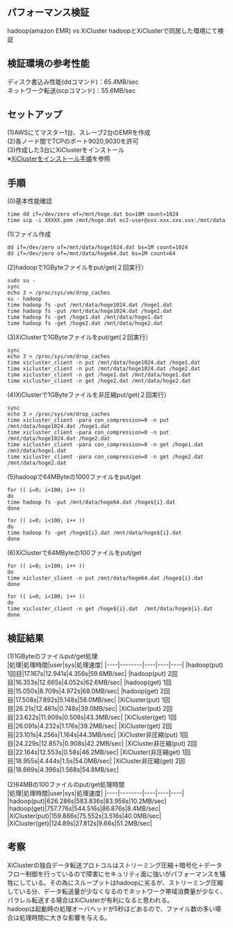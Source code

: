 ## パフォーマンス検証
hadoop(amazon EMR) vs XiCluster
hadoopとXiClusterで同居した環境にて検証  

## 検証環境の参考性能
ディスク書込み性能(ddコマンド)：65.4MB/sec    
ネットワーク転送(scpコマンド)：55.6MB/sec  

## セットアップ
(1)AWSにてマスター1台、スレーブ2台のEMRを作成  
(2)各ノード間でTCPのポート9020,9030を許可  
(3)作成した3台にXiClusterをインストール  
※[XiClusterをインストール手順](INSTALL_emr.md)を参照

## 手順
(0)基本性能確認
```
time dd if=/dev/zero of=/mnt/hoge.dat bs=10M count=1024
time scp -i XXXXX.pem /mnt/hoge.dat ec2-user@xxx.xxx.xxx.xxx:/mnt/data
```

(1)ファイル作成  
```
dd if=/dev/zero of=/mnt/data/hoge1024.dat bs=1M count=1024
dd if=/dev/zero of=/mnt/data/hoge64.dat bs=1M count=64
```

(2)hadoopで1GByteファイルをput/get(２回実行）
```
sudo su -
sync
echo 3 > /proc/sys/vm/drop_caches
su - hadoop
time hadoop fs -put /mnt/data/hoge1024.dat /hoge1.dat
time hadoop fs -put /mnt/data/hoge1024.dat /hoge2.dat
time hadoop fs -get /hoge1.dat /mnt/data/hoge1.dat
time hadoop fs -get /hoge2.dat /mnt/data/hoge2.dat
```

(3)XiClusterで1GByteファイルをput/get(２回実行）
```
sync
echo 3 > /proc/sys/vm/drop_caches  
time xicluster_client -n put /mnt/data/hoge1024.dat /hoge1.dat
time xicluster_client -n put /mnt/data/hoge1024.dat /hoge2.dat
time xicluster_client -n get /hoge1.dat /mnt/data/hoge1.dat
time xicluster_client -n get /hoge2.dat /mnt/data/hoge2.dat
```

(4)XiClusterで1GByteファイルを非圧縮put/get(２回実行）
```
sync
echo 3 > /proc/sys/vm/drop_caches  
time xicluster_client -para con_compression=0 -n put /mnt/data/hoge1024.dat /hoge1.dat
time xicluster_client -para con_compression=0 -n put /mnt/data/hoge1024.dat /hoge2.dat
time xicluster_client -para con_compression=0 -n get /hoge1.dat /mnt/data/hoge1.dat
time xicluster_client -para con_compression=0 -n get /hoge2.dat /mnt/data/hoge2.dat
```

(5)hadoopで64MByteの1000ファイルをput/get
```
for (( i=0; i<100; i++ ))
do
time hadoop fs -put /mnt/data/hoge64.dat /hoge${i}.dat
done

for (( i=0; i<100; i++ ))
do
time hadoop fs -get /hoge${i}.dat /mnt/data/hoge${i}.dat 
done
```

(6)XiClusterで64MByteの100ファイルをput/get
```
for (( i=0; i<100; i++ ))
do
time xicluster_client -n put /mnt/data/hoge64.dat /hoge${i}.dat
done

for (( i=0; i<100; i++ ))
do
time xicluster_client -n get /hoge${i}.dat  /mnt/data/hoge${i}.dat 
done

```

## 検証結果

(1)1GByteのファイルput/get処理  
|処理|処理時間|user|sys|処理速度|
|----|--------|----|----|----|
|hadoop(put) 1回目|17.167s|12.941s|4.356s|59.6MB/sec|
|hadoop(put) 2回目|16.353s|12.665s|4.052s|62.6MB/sec|
|hadoop(get) 1回目|15.050s|8.709s|4.972s|68.0MB/sec|
|hadoop(get) 2回目|17.508s|7.892s|5.148s|58.0MB/sec|
|XiCluster(put) 1回目|26.21s|12.461s|0.748s|39.0MB/sec|
|XiCluster(put) 2回目|23.622s|11.909s|0.508s|43.3MB/sec|
|XiCluster(get) 1回目|26.091s|4.232s|1.176s|39.2MB/sec|
|XiCluster(get) 2回目|23.101s|4.256s|1.164s|44.3MB/sec|
|XiCluster非圧縮(put) 1回目|24.229s|12.857s|0.908s|42.2MB/sec|
|XiCluster非圧縮(put) 2回目|22.164s|12.553s|0.58s|46.2MB/sec|
|XiCluster(非圧縮get) 1回目|18.955s|4.444s|1.5s|54.0MB/sec|
|XiCluster非圧縮(get) 2回目|18.669s|4.396s|1.568s|54.8MB/sec|


(2)64MBの100ファイルのput/get処理時間  
|処理|処理時間|user|sys|処理速度|
|----|--------|----|----|----|
|hadoop(put)|626.286s|583.836s|83.956s|10.2MB/sec|
|hadoop(get)|757.776s|544.516s|86.876s|8.4MB/sec|
|XiCluster(put)|159.886s|75.552s|3.516s|40.0MB/sec|
|XiCluster(get)|124.89s|27.812s|9.66s|51.2MB/sec|


## 考察
XiClusterの独自データ転送プロトコルはストリーミング圧縮＋暗号化＋データフロー制御を行っているので障害にセキュリティ面に強いがパフォーマンスを犠牲にしている。その為にスループットはhadoopに劣るが、ストリーミング圧縮している分、データ転送量が少なくなるのでネットワーク帯域消費量が少なく、パラレル転送する場合はXiClusterが有利になると思われる。  
hadoopは起動時の処理オーバヘッドが5秒ほどあるので、ファイル数の多い場合は処理時間に大きな影響を与える。
